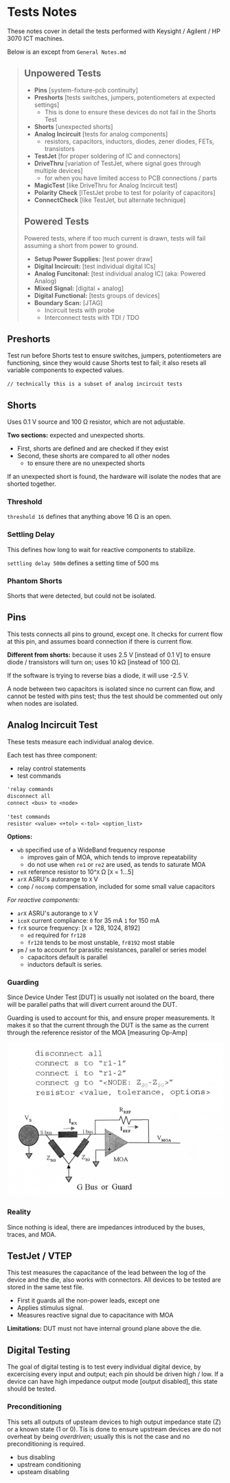 # Tests Notes

These notes cover in detail the tests performed with Keysight / Agilent / HP 3070 ICT machines.

Below is an except from `General Notes.md`

>## Unpowered Tests
>
>- **Pins** [system-fixture-pcb continuity]
>- **Preshorts** [tests switches, jumpers, potentiometers at expected settings]
>   - This is done to ensure these devices do not fail in the Shorts Test
>- **Shorts** [unexpected shorts]
>- **Analog Incircuit** [tests for analog components]
>   - resistors, capacitors, inductors, diodes, zener diodes, FETs, transistors
>- **TestJet** [for proper soldering of IC and connectors]
>- **DriveThru** [variation of TestJet, where signal goes through multiple devices]
>   - for when you have limited access to PCB connections / parts
>- **MagicTest** [like DriveThru for Analog Incircuit test]
>- **Polarity Check** [lTestJet probe to test for polarity of capacitors]
>- **ConnectCheck** [like TestJet, but alternate technique]
>
>## Powered Tests
>
>Powered tests, where if too much current is drawn, tests will fail assuming a short from power to ground.
>
>- **Setup Power Supplies:** [test power draw]
>- **Digital Incircuit:** [test individual digital ICs]
>- **Analog Funcitonal:** [test individual analog IC] (aka: Powered Analog)
>- **Mixed Signal:** [digital + analog]
>- **Digital Functional:** [tests groups of devices]
>- **Boundary Scan:** [JTAG]
>   - Incircuit tests with probe
>   - Interconnect tests with TDI / TDO

## Preshorts

Test run before Shorts test to ensure switches, jumpers, potentiometers are functioning, since they would cause Shorts test to fail; it also resets all variable components to expected values.

`// technically this is a subset of analog incircuit tests`

## Shorts

Uses 0.1 V source and 100 Ω resistor, which are not adjustable.

**Two sections:** expected and unexpected shorts.

- First, shorts are defined and are checked if they exist
- Second, these shorts are compared to all other nodes
  - to ensure there are no unexpected shorts

If an unexpected short is found, the hardware will isolate the nodes that are shorted together.

### Threshold

`threshold 16` defines that anything above 16 Ω is an open.

### Settling Delay

This defines how long to wait for reactive components to stabilize.

`settling delay 500m` defines a setting time of 500 ms

### Phantom Shorts

Shorts that were detected, but could not be isolated.

## Pins

This tests connects all pins to ground, except one. It checks for current flow at this pin, and assumes board connection if there is current flow.

**Different from shorts:** because it uses 2.5 V [instead of 0.1 V] to ensure diode / transistors will turn on; uses 10 kΩ [instead of 100 Ω].

If the software is trying to reverse bias a diode, it will use -2.5 V.

A node between two capacitors is isolated since no current can flow, and cannot be tested with pins test; thus the test should be commented out only when nodes are isolated.

## Analog Incircuit Test

These tests measure each individual analog device.

Each test has three component:

- relay control statements
- test commands

``` basic
'relay commands
disconnect all
connect <bus> to <node>

'test commands
resistor <value> <+tol> <-tol> <option_list>
```

**Options:**

- `wb` specified use of a WideBand frequency response
  - improves gain of MOA, which tends to improve repeatability
  - do not use when `re1` or `re2` are used, as tends to saturate MOA
- `reX` reference resistor to 10^`X` Ω [`X` = 1...5]
- `arX` ASRU's autorange to `X` V
- `comp` / `nocomp` compensation, included for some small value capacitors

_For reactive components:_

- `arX` ASRU's autorange to `X` V
- `icoX` current compliance: `0` for 35 mA `1` for 150 mA
- `frX` source frequency: [`X` = 128, 1024, 8192]
  - `ed` required for `fr128`
  - `fr128` tends to be most unstable, `fr8192` most stable
- `pm` / `sm` to account for parasitic resistances, parallel or series model
  - capacitors default is parallel
  - inductors default is series.

### Guarding

Since Device Under Test [DUT] is usually not isolated on the board, there will be parallel paths that will divert current around the DUT.

Guarding is used to account for this, and ensure proper measurements. It makes it so that the current through the DUT is the same as the current through the reference resistor of the MOA [measuring Op-Amp]

![guard](img/guard.jpg)

### Reality

Since nothing is ideal, there are impedances introduced by the buses, traces, and MOA.

## TestJet / VTEP

This test measures the capacitance of the lead between the log of the device and the die, also works with connectors. All devices to be tested are stored in the same test file.

- First it guards all the non-power leads, except one
- Applies stimulus signal.
- Measures reactive signal due to capacitance with MOA

**Limitations:** DUT must not have internal ground plane above the die.

## Digital Testing

The goal of digital testing is to test every individual digital device, by excercising every input and output; each pin should be driven high / low. If a device can have high impedance output mode [output disabled], this state should be tested.

### Preconditioning

This sets all outputs of upsteam devices to high output impedance state (Z) or a known state (1 or 0). Tis is done to ensure upstream devices are do not overheat by being _overdriven_; usually this is not the case and no preconditioning is required.

- bus disabling
- upstream conditioning
- upsteam disabling

